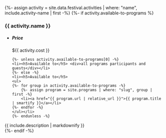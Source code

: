 {%- assign activity = site.data.festival.activities | where: "name", include.activity-name | first -%}
{%- if activity.available-to-programs %}
### {{ activity.name }}

<div class="activity-info standard-block">
<ul class="highlight-box colored">
    <li><h5>Price</h5> <div>${{ activity.cost }}</div></li>

    {%- unless activity.available-to-programs[0] -%}
    <li><h5>Available to</h5> <div>all programs participants and guests</div></li>
    {%- else -%}
    <li><h5>Available to</h5>
    <ul>
    {%- for group in activity.available-to-programs -%}
        {%- assign program = site.programs | where: "slug", group | first -%}
        <li><a href="{{ program.url | relative_url }}">{{ program.title | smartify }}</a></li>
    {%- endfor -%}
    </ul></li>
    {%- endunless -%}
</ul>

<div>{{ include.description | markdownify }}</div>

</div>
{%- endif -%}